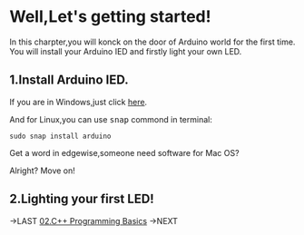 # Well,Let's getting started!   
In this charpter,you will konck on the door of Arduino world for the first time.    
You will install your Arduino IED and firstly light your own LED.   
    
    
## 1.Install Arduino IED.
If you are in Windows,just click [here](https://downloads.arduino.cc/arduino-nightly-windows.zip).    
    
And for Linux,you can use <kbd>snap</kbd> commond in terminal:
```
sudo snap install arduino
```
Get a word in edgewise,someone need software for Mac OS?    
    
Alright? Move on!

## 2.Lighting your first LED!

->LAST [02.C++ Programming Basics](https://github.com/510Lab/ArduinoTutorial/blob/main/02.C%2B%2B%20Programming%20Basics.md)
->NEXT 
